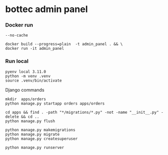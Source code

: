 # bottec admin panel


### Docker run
```commandline
--no-cache

docker build --progress=plain  -t admin_panel . && \
docker run -it admin_panel
```

### Run local
```commandline
pyenv local 3.11.0
python -m venv .venv
source .venv/bin/activate
```


Django commands
```commandline
mkdir  apps/orders
python manage.py startapp orders apps/orders

cd apps && find . -path "*/migrations/*.py" -not -name "__init__.py" -delete && cd ..
python manage.py flush

python manage.py makemigrations
python manage.py migrate
python manage.py createsuperuser

python manage.py runserver
```
